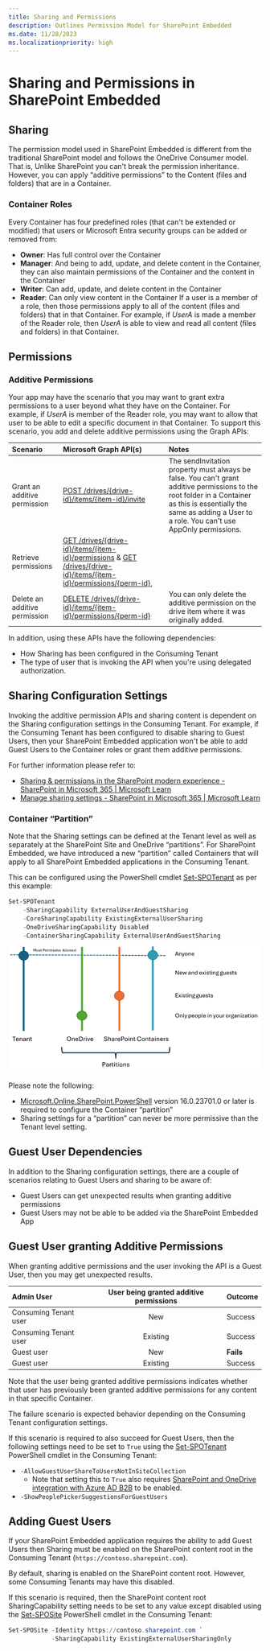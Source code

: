 ```yaml
---
title: Sharing and Permissions
description: Outlines Permission Model for SharePoint Embedded
ms.date: 11/28/2023
ms.localizationpriority: high
---
```


# Sharing and Permissions in SharePoint Embedded

## Sharing

The permission model used in SharePoint Embedded is different from the traditional SharePoint model and follows the OneDrive Consumer model. That is, Unlike SharePoint you can't break the permission inheritance. However, you can apply “additive permissions” to the Content (files and folders) that are in a Container.

### Container Roles

Every Container has four predefined roles (that can't be extended or modified) that users or Microsoft Entra security groups can be added or removed from:

- **Owner**: Has full control over the Container
- **Manager**: And being to add, update, and delete content in the Container, they can also maintain permissions of the Container and the content in the Container
- **Writer**: Can add, update, and delete content in the Container
- **Reader**: Can only view content in the Container
If a user is a member of a role, then those permissions apply to all of the content (files and folders) that in that Container. For example, if *UserA* is made a member of the Reader role, then *UserA* is able to view and read all content (files and folders) in that Container.

## Permissions

### Additive Permissions

Your app may have the scenario that you may want to grant extra permissions to a user beyond what they have on the Container. For example, if *UserA* is member of the Reader role, you may want to allow that user to be able to edit a specific document in that Container. To support this scenario, you add and delete additive permissions using the Graph APIs:

|           Scenario            |                                                                           Microsoft Graph API(s)                                                                            |                                                                                                          Notes                                                                                                          |
| :---------------------------- | :-------------------------------------------------------------------------------------------------------------------------------------------------------------------------- | :---------------------------------------------------------------------------------------------------------------------------------------------------------------------------------------------------------------------- |
| Grant an additive permission  | [POST /drives/{drive-id}/items/{item-id}/invite](/graph/api/driveitem-invite)                                                                                               | The sendInvitation property must always be false. You can't grant additive permissions to the root folder in a Container as this is essentially the same as adding a User to a role. You can't use AppOnly permissions. |
| Retrieve permissions          | [GET /drives/{drive-id}/items/{item-id}/permissions](/graph/api/permission-get) & [GET /drives/{drive-id}/items/{item-id}/permissions/{perm-id}](/graph/api/permission-get), |                                                                                                                                                                                                                         |
| Delete an additive permission | [DELETE /drives/{drive-id}/items/{item-id}/permissions/{perm-id}](/graph/api/permission-delete)                                                                             | You can only delete the additive permission on the drive item where it was originally added.                                                                                                                            |

In addition, using these APIs have the following dependencies:

- How Sharing has been configured in the Consuming Tenant
- The type of user that is invoking the API when you're using delegated authorization.

## Sharing Configuration Settings

Invoking the additive permission APIs and sharing content is dependent on the Sharing configuration settings in the Consuming Tenant. For example, if the Consuming Tenant has been configured to disable sharing to Guest Users, then your SharePoint Embedded application won't be able to add Guest Users to the Container roles or grant them additive permissions.

For further information please refer to:

- [Sharing & permissions in the SharePoint modern experience - SharePoint in Microsoft 365 | Microsoft Learn](/sharepoint/modern-experience-sharing-permissions#guest-sharing)
- [Manage sharing settings - SharePoint in Microsoft 365 | Microsoft Learn](/sharepoint/turn-external-sharing-on-or-off)

### Container “Partition”

Note that the Sharing settings can be defined at the Tenant level as well as separately at the SharePoint Site and OneDrive “partitions”. For SharePoint Embedded, we have introduced a new “partition” called Containers that will apply to all SharePoint Embedded applications in the Consuming Tenant.

This can be configured using the PowerShell cmdlet [Set-SPOTenant](/powershell/module/sharepoint-online/set-spotenant) as per this example:

```powershell
Set-SPOTenant
    -SharingCapability ExternalUserAndGuestSharing
    -CoreSharingCapability ExistingExternalUserSharing
    -OneDriveSharingCapability Disabled
    -ContainerSharingCapability ExternalUserAndGuestSharing
```

![Sharing Partitions](../../images/SharingPartitions.png)

Please note the following:

- [Microsoft.Online.SharePoint.PowerShell](/powershell/sharepoint/sharepoint-online/connect-sharepoint-online) version 16.0.23701.0 or later is required to configure the Container “partition”
- Sharing settings for a “partition” can never be more permissive than the Tenant level setting.

## Guest User Dependencies

In addition to the Sharing configuration settings, there are a couple of scenarios relating to Guest Users and sharing to be aware of:

- Guest Users can get unexpected results when granting additive permissions
- Guest Users may not be able to be added via the SharePoint Embedded App

## Guest User granting Additive Permissions

When granting additive permissions and the user invoking the API is a Guest User, then you may get unexpected results.

|      Admin User       | User being granted additive permissions |  Outcome  |
| :-------------------- | :-------------------------------------: | :-------- |
| Consuming Tenant user |                   New                   | Success   |
| Consuming Tenant user |                Existing                 | Success   |
| Guest user            |                   New                   | **Fails** |
| Guest user            |                Existing                 | Success   |

Note that the user being granted additive permissions indicates whether that user has previously been granted additive permissions for any content in that specific Container.

The failure scenario is expected behavior depending on the Consuming Tenant configuration settings.

If this scenario is required to also succeed for Guest Users, then the following settings need to be set to `True` using the [Set-SPOTenant](/powershell/module/sharepoint-online/set-spotenant) PowerShell cmdlet in the Consuming Tenant:

- `-AllowGuestUserShareToUsersNotInSiteCollection`
  - Note that setting this to `True` also requires [SharePoint and OneDrive integration with Azure AD B2B](/sharepoint/sharepoint-azureb2b-integration) to be enabled.
- `-ShowPeoplePickerSuggestionsForGuestUsers`

## Adding Guest Users

If your SharePoint Embedded application requires the ability to add Guest Users then Sharing must be enabled on the SharePoint content root in the Consuming Tenant (`https://contoso.sharepoint.com`).

By default, sharing is enabled on the SharePoint content root. However, some Consuming Tenants may have this disabled.

If this scenario is required, then the SharePoint content root SharingCapability setting needs to be set to any value except disabled using the [Set-SPOSite](/powershell/module/sharepoint-online/set-sposite) PowerShell cmdlet in the Consuming Tenant:

```powershell
Set-SPOSite -Identity https://contoso.sharepoint.com `
            -SharingCapability ExistingExternalUserSharingOnly
```
